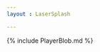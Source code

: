 ```yaml
---
layout : LaserSplash

---
```



	
<center>
<!--<a href = "{{ "MonthlyScores " | relative_url }}" > Monthly Laserforce Scores for Edinburgh</a> <br/>
<a href = "{{ "StarQuality " | relative_url }}" > The Star players of Edinburgh</a> <br/>
<a href = "{{ "Overachievers " | relative_url }}" > Who's collected the most & best achievements at Edinburgh?</a> -->
</center>

<div style = "margin-right:auto; margin-left:auto; width: 558px;">
{% include PlayerBlob.md %}  